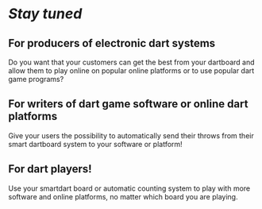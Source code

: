 # _Stay tuned_

## For producers of electronic dart systems
Do you want that your customers can get the best from your dartboard and allow them to play online on popular online platforms or to use popular dart game programs?

## For writers of dart game software or online dart platforms
Give your users the possibility to automatically send their throws from their smart dartboard system to your software or platform!

## For dart players!
Use your smartdart board or automatic counting system to play with more software and online platforms, no matter which board you are playing.
